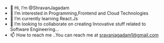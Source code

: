 - 👋 Hi, I’m @ShravanJagadam
- 👀 I’m interested in Programming,Frontend and Cloud Technologies
- 🌱 I’m currently learning React.Js
- 💞️ I’m looking to collaborate on creating Innovative stuff related to Software Engineering...
- 📫 How to reach me ..You can reach me at sravanjagadam1@gmail.com

<!---
ShravanJagadam/ShravanJagadam is a ✨ special ✨ repository because its `README.md` (this file) appears on your GitHub profile.
You can click the Preview link to take a look at your changes.
--->
